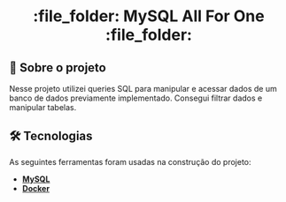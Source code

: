<h1 align="center"> :file_folder: MySQL All For One :file_folder: </h1>


## 📰 Sobre o projeto

Nesse projeto utilizei queries SQL para manipular e acessar dados de um banco de dados previamente implementado. Consegui filtrar dados e manipular tabelas.


## 🛠 Tecnologias

As seguintes ferramentas foram usadas na construção do projeto:

-  **[MySQL](https://dev.mysql.com/doc/)**
-  **[Docker](https://docs.docker.com/)**
